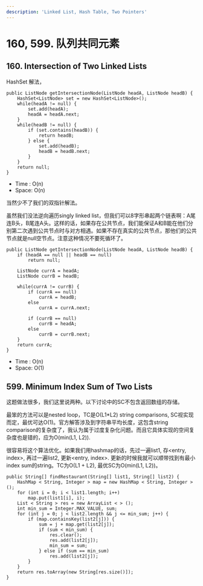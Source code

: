 ```yaml
---
description: 'Linked List, Hash Table, Two Pointers'
---
```


# 160, 599. 队列共同元素

## 160. Intersection of Two Linked Lists

HashSet 解法，

```text
public ListNode getIntersectionNode(ListNode headA, ListNode headB) {    
    HashSet<ListNode> set = new HashSet<ListNode>();
    while(headA != null) {
        set.add(headA);
        headA = headA.next;
    }
    while(headB != null) {
        if (set.contains(headB)) {
            return headB;
        } else {
            set.add(headB);
            headB = headB.next;
        }
    }
    return null;
}
```

* Time : O\(n\)
* Space: O\(n\)

当然少不了我们的双指针解法。

虽然我们没法逆向遍历singly linked list，但我们可以8字形串起两个链表啊：A尾连B头，B尾连A头。这样的话，如果存在公共节点，我们能保证A和B能在他们分别第二次遇到公共节点时与对方相遇。如果不存在真实的公共节点，那他们的公共节点就是null空节点。注意这种情况不要死循环了。

```text
public ListNode getIntersectionNode(ListNode headA, ListNode headB) {
    if (headA == null || headB == null)
        return null;
    
    ListNode currA = headA;
    ListNode currB = headB;
    
    while(currA != currB) {
        if (currA == null) 
            currA = headB;
        else
            currA = currA.next;

        if (currB == null)
            currB = headA;
        else
            currB = currB.next;
    }
    return currA;
}
```

* Time : O\(n\)
* Space: O\(1\)

## 599. Minimum Index Sum of Two Lists

这题做法很多，我们这里说两种。以下讨论中的SC不包含返回数组的存储。

最笨的方法可以是nested loop，TC是O\(L1\*L2\) string comparisons, SC视实现而定，最优可达O\(1\)。官方解答涉及到字符串平均长度，这包含string comparison的复杂度了，我认为属于过度复杂化问题。而且它具体实现的空间复杂度也是错的，应为O\(min\(L1, L2\)\).

很容易将这个算法优化。如果我们用hashmap的话，先过一遍list1, 存&lt;entry, index&gt;, 再过一遍list2, 更新&lt;entry, index&gt;. 更新的时候我就可以顺带找到有最小index sum的string。TC为O\(L1 + L2\), 最优SC为O\(min\(L1, L2\)\)。

```text
public String[] findRestaurant(String[] list1, String[] list2) {
    HashMap < String, Integer > map = new HashMap < String, Integer > ();
    for (int i = 0; i < list1.length; i++)
        map.put(list1[i], i);
    List < String > res = new ArrayList < > ();
    int min_sum = Integer.MAX_VALUE, sum;
    for (int j = 0; j < list2.length && j <= min_sum; j++) {
        if (map.containsKey(list2[j])) {
            sum = j + map.get(list2[j]);
            if (sum < min_sum) {
                res.clear();
                res.add(list2[j]);
                min_sum = sum;
            } else if (sum == min_sum)
                res.add(list2[j]);
        }
    }
    return res.toArray(new String[res.size()]);
}
```



